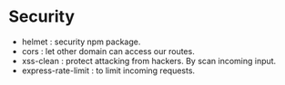 # Security

- helmet : security npm package.
- cors : let other domain can access our routes.
- xss-clean : protect attacking from hackers. By scan incoming input.
- express-rate-limit : to limit incoming requests.
